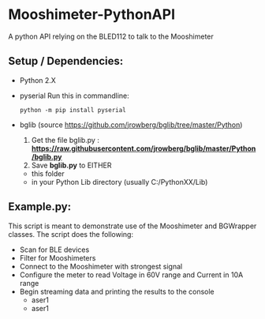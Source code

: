 # Mooshimeter-PythonAPI

A python API relying on the BLED112 to talk to the Mooshimeter


## Setup / Dependencies:
- Python 2.X
- pyserial
  Run this in commandline:
   ```
   python -m pip install pyserial
   ```
    
- bglib  (source https://github.com/jrowberg/bglib/tree/master/Python)
  1. Get the file bglib.py : **https://raw.githubusercontent.com/jrowberg/bglib/master/Python/bglib.py**
  2. Save **bglib.py** to EITHER
    - this folder
    - in your Python Lib directory (usually C:/PythonXX/Lib)



## Example.py:
This script is meant to demonstrate use of the Mooshimeter and BGWrapper classes.
The script does the following:
- Scan for BLE devices
- Filter for Mooshimeters
- Connect to the Mooshimeter with strongest signal
- Configure the meter to read Voltage in 60V range and Current in 10A range
- Begin streaming data and printing the results to the console
  - aser1
  - aser1